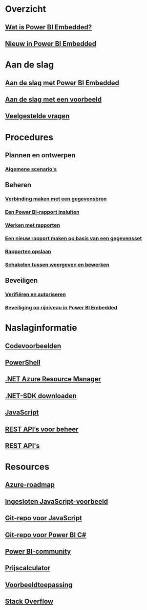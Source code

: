 # Overzicht
## [Wat is Power BI Embedded?](power-bi-embedded-what-is-power-bi-embedded.md)
## [Nieuw in Power BI Embedded](power-bi-embedded-whats-new.md)

# Aan de slag
## [Aan de slag met Power BI Embedded](power-bi-embedded-get-started.md)
## [Aan de slag met een voorbeeld](power-bi-embedded-get-started-sample.md)
## [Veelgestelde vragen](power-bi-embedded-faq.md)

# Procedures
## Plannen en ontwerpen
### [Algemene scenario's](power-bi-embedded-scenarios.md)

## Beheren
### [Verbinding maken met een gegevensbron](power-bi-embedded-connect-datasource.md)
### [Een Power BI-rapport insluiten](power-bi-embedded-embed-report.md)
### [Werken met rapporten](power-bi-embedded-interact-with-reports.md)
### [Een nieuw rapport maken op basis van een gegevensset](power-bi-embedded-create-report-from-dataset.md)
### [Rapporten opslaan](power-bi-embedded-save-reports.md)
### [Schakelen tussen weergeven en bewerken](power-bi-embedded-toggle-mode.md)

## Beveiligen
### [Verifiëren en autoriseren](power-bi-embedded-app-token-flow.md)
### [Beveiliging op rijniveau in Power BI Embedded](power-bi-embedded-rls.md)

# Naslaginformatie
## [Codevoorbeelden](https://azure.microsoft.com/en-us/resources/samples/?service=power-bi-embedded)
## [PowerShell](/powershell/module/azurerm.powerbiembedded)
## [.NET Azure Resource Manager](/dotnet/api/microsoft.azure.management.powerbiembedded)
## [.NET-SDK downloaden](https://www.nuget.org/profiles/powerbi)
## [JavaScript](https://github.com/Microsoft/PowerBI-JavaScript/wiki)
## [REST API’s voor beheer](/rest/api/powerbiembedded/)
## [REST API's](https://msdn.microsoft.com/library/azure/mt711507.aspx)


# Resources
## [Azure-roadmap](https://azure.microsoft.com/roadmap/?category=intelligence-analytics)
## [Ingesloten JavaScript-voorbeeld](https://microsoft.github.io/PowerBI-JavaScript/demo/)
## [Git-repo voor JavaScript](https://github.com/Microsoft/PowerBI-JavaScript)
## [Git-repo voor Power BI C#](https://github.com/Microsoft/PowerBI-CSharp)
## [Power BI-community](http://community.powerbi.com/t5/Developer/bd-p/Developer)
## [Prijscalculator](https://azure.microsoft.com/pricing/calculator/)
## [Voorbeeldtoepassing](https://github.com/Azure-Samples/power-bi-embedded-integrate-report-into-web-app/)
## [Stack Overflow](http://stackoverflow.com/questions/tagged/powerbi)
